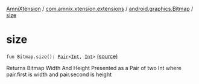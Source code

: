 [AmniXtension](../../index.md) / [com.amnix.xtension.extensions](../index.md) / [android.graphics.Bitmap](index.md) / [size](./size.md)

# size

`fun Bitmap.size(): `[`Pair`](https://kotlinlang.org/api/latest/jvm/stdlib/kotlin/-pair/index.html)`<`[`Int`](https://kotlinlang.org/api/latest/jvm/stdlib/kotlin/-int/index.html)`, `[`Int`](https://kotlinlang.org/api/latest/jvm/stdlib/kotlin/-int/index.html)`>` [(source)](https://github.com/AmniX/AmniXTension/tree/master/AmniXtension/src/main/java/com/amnix/xtension/extensions/BitmapExtension.kt#L16)

Returns Bitmap Width And Height Presented as a Pair of two Int where pair.first is width and pair.second is height

